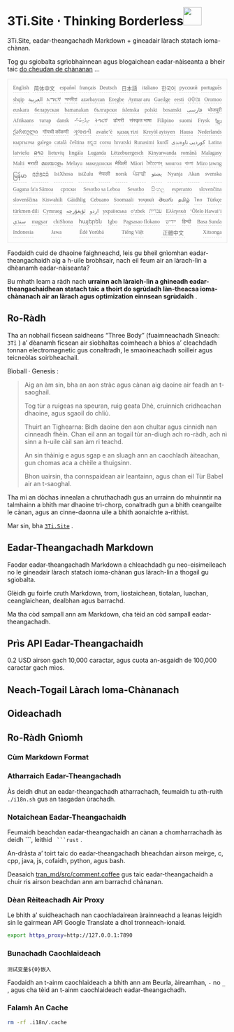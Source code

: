 <h1 style="justify-content:space-between">3Ti.Site ⋅ Thinking Borderless<img src="//i-01.eu.org/3Ti/logo.svg" style="user-select:none;margin-top:-1px;width:42px"></h1>

3Ti.Site, eadar-theangachadh Markdown + gineadair làrach statach ioma-chànan.

Tog gu sgiobalta sgrìobhainnean agus blogaichean eadar-nàiseanta a bheir taic [do cheudan de chànanan](https://github.com/i18n-site/node/blob/main/lang/src/index.js) ...

<pre class="langli" style="display:flex;flex-wrap:wrap;background:transparent;border:1px solid #eee;font-size:12px;box-shadow:0 0 3px inset #eee;padding:12px 5px 4px 12px;justify-content:space-between;"><style>pre.langli i{font-weight:300;font-family:s;margin-right:7px;margin-bottom:8px;font-style:normal;color:#666;border-bottom:1px dashed #ccc;}</style><i>English</i><i> 简体中文 </i><i>español</i><i>français</i><i>Deutsch</i><i> 日本語 </i><i>italiano</i><i>한국어</i><i>русский</i><i>português</i><i>shqip</i><i>‫العربية‬</i><i>አማርኛ</i><i>অসমীয়া</i><i>azərbaycan</i><i>Eʋegbe</i><i>Aymar aru</i><i>Gaeilge</i><i>eesti</i><i>ଓଡ଼ିଆ</i><i>Oromoo</i><i>euskara</i><i>беларуская</i><i>bamanakan</i><i>български</i><i>íslenska</i><i>polski</i><i>bosanski</i><i>‫فارسی‬</i><i>भोजपुरी</i><i>Afrikaans</i><i>татар</i><i>dansk</i><i>‫ދިވެހިބަސް‬</i><i>ትግርኛ</i><i>डोगरी</i><i>संस्कृत भाषा</i><i>Filipino</i><i>suomi</i><i>Frysk</i><i>ខ្មែរ</i><i>ქართული</i><i>गोंयची कोंकणी</i><i>ગુજરાતી</i><i>avañe’ẽ</i><i>қазақ тілі</i><i>Kreyòl ayisyen</i><i>Hausa</i><i>Nederlands</i><i>кыргызча</i><i>galego</i><i>català</i><i>čeština</i><i>ಕನ್ನಡ</i><i>corsu</i><i>hrvatski</i><i>Runasimi</i><i>kurdî</i><i>‫کوردیی ناوەندی‬</i><i>Latina</i><i>latviešu</i><i>ລາວ</i><i>lietuvių</i><i>lingála</i><i>Luganda</i><i>Lëtzebuergesch</i><i>Kinyarwanda</i><i>română</i><i>Malagasy</i><i>Malti</i><i>मराठी</i><i>മലയാളം</i><i>Melayu</i><i>македонски</i><i>मैथिली</i><i>Māori</i><i>মৈতৈলোন্</i><i>монгол</i><i>বাংলা</i><i>Mizo ṭawng</i><i>မြန်မာ</i><i>𞄀𞄄𞄰𞄩𞄍𞄜𞄰</i><i>IsiXhosa</i><i>isiZulu</i><i>नेपाली</i><i>norsk</i><i>ਪੰਜਾਬੀ</i><i>‫پښتو‬</i><i>Nyanja</i><i>Akan</i><i>svenska</i><i>Gagana fa'a Sāmoa</i><i>српски</i><i>Sesotho sa Leboa</i><i>Sesotho</i><i>සිංහල</i><i>esperanto</i><i>slovenčina</i><i>slovenščina</i><i>Kiswahili</i><i>Gàidhlig</i><i>Cebuano</i><i>Soomaali</i><i>тоҷикӣ</i><i>తెలుగు</i><i>தமிழ்</i><i>ไทย</i><i>Türkçe</i><i>türkmen dili</i><i>Cymraeg</i><i>‫ئۇيغۇرچە‬</i><i>‫اردو‬</i><i>українська</i><i>o‘zbek</i><i>‫עברית‬</i><i>Ελληνικά</i><i>ʻŌlelo Hawaiʻi</i><i>‫سنڌي‬</i><i>magyar</i><i>chiShona</i><i>հայերեն</i><i>Igbo</i><i>Pagsasao Ilokano</i><i>‫ייִדיש‬</i><i>हिन्दी</i><i>Basa Sunda</i><i>Indonesia</i><i>Jawa</i><i>Èdè Yorùbá</i><i>Tiếng Việt</i><i> 正體中文 </i><i>Xitsonga</i></pre>

Faodaidh cuid de dhaoine faighneachd, leis gu bheil gnìomhan eadar-theangachaidh aig a h-uile brobhsair, nach eil feum air an làrach-lìn a dhèanamh eadar-nàiseanta?

Bu mhath leam a ràdh nach **urrainn ach làraich-lìn a ghineadh eadar-theangachaidhean statach taic a thoirt do sgrùdadh làn-theacsa ioma-chànanach air an làrach agus optimization einnsean sgrùdaidh** .

## Ro-Ràdh

Tha an nobhail ficsean saidheans “Three Body” (fuaimneachadh Sìneach: `3Tǐ` ) a’ dèanamh ficsean air sìobhaltas coimheach a bhios a’ cleachdadh tonnan electromagnetic gus conaltradh, le smaoineachadh soilleir agus teicneòlas soirbheachail.

Bìoball · Genesis :

> Aig an àm sin, bha an aon stràc agus cànan aig daoine air feadh an t-saoghail.
>
> Tog tùr a ruigeas na speuran, ruig geata Dhè, cruinnich cridheachan dhaoine, agus sgaoil do chliù.
>
> Thuirt an Tighearna: Bidh daoine den aon chultar agus cinnidh nan cinneadh fhèin. Chan eil ann an togail tùr an-diugh ach ro-ràdh, ach nì sinn a h-uile càil san àm ri teachd.
>
> An sin thàinig e agus sgap e an sluagh ann an caochladh àiteachan, gun chomas aca a chèile a thuigsinn.
>
> Bhon uairsin, tha connspaidean air leantainn, agus chan eil Tùr Babel air an t-saoghal.

Tha mi an dòchas innealan a chruthachadh gus an urrainn do mhuinntir na talmhainn a bhith mar dhaoine trì-chorp, conaltradh gun a bhith ceangailte le cànan, agus an cinne-daonna uile a bhith aonaichte a-rithist.

Mar sin, bha [`3Ti.Site`](//3Ti.Site) .

## Eadar-Theangachadh Markdown

Faodar eadar-theangachadh Markdown a chleachdadh gu neo-eisimeileach no le gineadair làrach statach ioma-chànan gus làrach-lìn a thogail gu sgiobalta.

Glèidh gu foirfe cruth Markdown, trom, liostaichean, tiotalan, luachan, ceanglaichean, dealbhan agus barrachd.

Ma tha còd sampall ann am Markdown, cha tèid an còd sampall eadar-theangachadh.

## Prìs API Eadar-Theangachaidh

0.2 USD airson gach 10,000 caractar, agus cuota an-asgaidh de 100,000 caractar gach mìos.

## Neach-Togail Làrach Ioma-Chànanach

## Oideachadh

## Ro-Ràdh Gnìomh

### Cùm Markdown Format

### Atharraich Eadar-Theangachadh

Às deidh dhut an eadar-theangachadh atharrachadh, feumaidh tu ath-ruith `./i18n.sh` gus an tasgadan ùrachadh.

### Notaichean Eadar-Theangachaidh

Feumaidh beachdan eadar-theangachaidh an cànan a chomharrachadh às deidh \```, leithid ` ```rust` .

An-dràsta a’ toirt taic do eadar-theangachadh bheachdan airson meirge, c, cpp, java, js, cofaidh, python, agus bash.

Deasaich [tran_md/src/comment.coffee](https://github.com/i18n-site/node/blob/main/tran_md/src/comment.coffee) gus taic eadar-theangachaidh a chuir ris airson beachdan ann am barrachd chànanan.

### Dèan Rèiteachadh Air Proxy

Le bhith a’ suidheachadh nan caochladairean àrainneachd a leanas leigidh sin le gairmean API Google Translate a dhol tron ​​neach-ionaid.

```bash
export https_proxy=http://127.0.0.1:7890
```

### Bunachadh Caochlaideach

```
测试变量${0}嵌入
```

Faodaidh an t-ainm caochlaideach a bhith ann am Beurla, àireamhan, `-` no `_` , agus cha tèid an t-ainm caochlaideach eadar-theangachadh.

### Falamh An Cache

```bash
rm -rf .i18n/.cache
```
